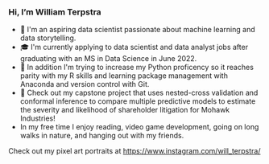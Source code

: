 ### Hi, I’m William Terpstra
- :wave: I'm an aspiring data scientist passionate about machine learning and data storytelling.
- :mortar_board: I'm currently applying to data scientist and data analyst jobs after graduating with an MS in Data Science in June 2022.
- 🌱 In addition I'm trying to increase my Python proficency so it reaches parity with my R skills and learning package management with Anaconda and version control with Git.
- :eyes: Check out my capstone project that uses nested-cross validation and conformal inference to compare multiple predictive models to estimate the severity and likelihood of shareholder litigation for Mohawk Industries!
- In my free time I enjoy reading, video game development, going on long walks in nature, and hanging out with my friends.

Check out my pixel art portraits at https://www.instagram.com/will_terpstra/

<!---
wtwillterp/wtwillterp is a ✨ special ✨ repository because its `README.md` (this file) appears on your GitHub profile.
You can click the Preview link to take a look at your changes.
--->
